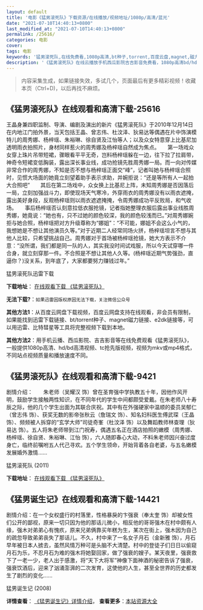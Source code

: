```yaml
---
layout: default
title: '电影《猛男滚死队》下载资源/在线播放/视频地址/1080p/高清/蓝光'
date: "2021-07-10T14:40:13+0800"
last_modified_at: "2021-07-10T14:40:13+0800"
permalink: /25616/
categories: 电影
cover:
tags: 电影
keywords: '猛男滚死队,在线免费看,1080p高清,bt种子,torrent,百度云盘,magnet,磁力链,迅雷下载资源'
description: '《猛男滚死队》在线云播放手机西瓜影院吉吉影音免费看，1080p高清bd/hd未删减完整版和tc抢先枪版，mkv/mp4格式，附带bt/torrent种子、magnet/磁力链、百度云盘、网盘资源迅雷下载链接'
---
```


>内容采集生成，如果链接失效，多试几个，页面最后有更多精彩视频！收藏本页（Ctrl+D)，以后再找不麻烦。


## 《猛男滚死队》在线观看和高清下载-25616

王晶身兼四职监制、导演、编剧及演出的新片《猛男滚死队》于2010年12月14日在内地江门拍外景，当天包括王晶、曾志伟、杜汶泽、狄易达等偶遇在片中饰演模特儿的周秀娜、杨梓瑶、朱裕琳、徐自贤及江怡等人；以及众女特意穿上比基尼加透明雨衣拍照片，身材同样惹火的周秀娜及杨梓瑶自然成为焦点。</div>　　第一场戏众女穿上珠片吊带短裙，骤眼看平平无奇，岂料杨梓瑶躲在一边，往下拉了拉肩带，神奇令短裙变低胸装，露出深长事业线，成功抢镜先胜周秀娜一局。而一向对传媒非常合作的周秀娜，不知是否不想与杨梓瑶正面交&ldquo;峰&rdquo;，记者叫她与杨梓瑶合照时，见惯大场面的她竟立刻望着助手表示求助，并婉拒说：“还是等所有人一起拍大合照吧”　　其后在第二场戏中，众女换上比基尼上阵，未知周秀娜是否因落后一局，立刻加强战斗力，即使现场天气寒冷，外穿雨衣的周秀娜没有以雨衣遮掩，露出美好身段，反观杨梓瑶则以雨衣遮遮掩掩，令周秀娜成功平反败局，和气收场。</div>　　事后杨梓瑶否认刻意拉低衣服抢镜，记者指她整理衣服后露出事业线胜周秀娜，她竟说：“她也有，只不过她的颜色较深，我的颜色较浅而已。&rdquo;对周秀娜婉拒与她合照，杨梓瑶把对方升级尊称为&ldquo;娜姐”：&ldquo;不可能，娜姐不会这么小气的，我想她是不想让其他演员久等。&rdquo;对于近期二人经常同场火拼，杨梓瑶坦言不想与其他人比较，只希望挑战自己。周秀娜对于首场被杨梓瑶抢镜，她大方表示不介意：&ldquo;没所谓，我们都是同一队的人，其实我没时间试戏服，所以今天试穿哪一件合身，就立刻穿那一件。不合照是不想让其他人久等。(杨梓瑶近期气势强劲，直逼你？)没关系，到年底了，大家都要努力赚钱过年。&rdquo;


猛男滚死队迅雷下载

**下载地址**： [在线观看下载 《猛男滚死队》](https://www.993dy.com//vod-detail-id-22525.html) 


**无法下载?**：`如果迅雷因版权原因无法下载，关注微信公众号 `

**其他方法1**：从百度云网盘下载视频，百度云网盘支持在线观看，非会员有限制，如果能找到迅雷下载链接、bt/torrent种子、magnet磁力链接、e2dk链接等，可以用迅雷、比特彗星等工具将完整视频下载到本地。

**其他方法2**：用手机云播、西瓜影院、吉吉影音等在线免费观看《猛男滚死队》，一般提供1080p高清、hd/bd高清视频、tc抢先版视频，视频为mkv或mp4格式，不同站点视频质量和播放速度不同。


## 《猛男滚死队》在线观看和高清下载-9421

剧情介绍：　　朱老师（吴耀汉 饰）曾在圣育强中学执教五十年，因他作风开明，鼓励学生接触两性知识，在不同年代的学生中间都颇受爱戴。在朱老师八十寿辰之际，他的几个学生出面为其联合庆祝。其中有在外强硬家中温顺的委员吴郁仁（曾志伟 饰）、获奖无数的影帝张秋云（詹瑞文 饰）、知名妇科医生傅武琛（王晶 饰）、频频被人拆穿的“玄学大师”司徒奇峯（杜汶泽 饰）以及舞蹈教师林查理（狄易达 饰）。五人将朱老师带到江门祝寿，偶遇五名正在酒店拍照的嫩模（周秀娜、杨梓瑶、徐自贤、朱裕琳、江怡 饰），六人随即春心大动，不料朱老师因兴奋过度身亡，临终前嘱咐五人代己寻欢。五个学生领命，开始背着各自老婆，与五名嫩模发展婚外激情……


猛男滚死队 (2011)

**下载地址**： [在线观看下载 《猛男滚死队》](https://www.btbtdy.me/btdy/dy9491.html) 


## 《猛男诞生记》在线观看和高清下载-14421

剧情介绍：在一个女权盛行的村落里，性格暴戾的卞强衰（奉太奎 饰）却被女性们公开的鄙视，原来一切只因为他的那话儿微小，相反他的哥哥强木在村中颇有人缘，强木对弟弟心有愧疚，原来兄弟俩靠买年糕为生，某次在街上，强木因为自己的疏忽导致弟弟丧失了那话儿。不久，村中来了一名女子月石（金新雅 饰），月石早年被日本人掳去，虽然风情万种可是头脑不大清楚。村中的登徒子们日日以偷窥月石为乐，不忍月石为难的强木将她娶回家，做了强衰的嫂子。某天夜里，强衰救下了一老一少，老人出于感激，将“天下大将军”神像下面神酒的秘密告诉了强衰，强衰饮酒后，迎来了汹涌澎湃的二次发育，这使他的人生，甚至全世界的历史都发生了剧烈的变化……


猛男诞生记 (2008)

**详情查看**： [《猛男诞生记》详情介绍](/movie/14421/)， **查看更多**：[本站资源大全](/movie/t/all/)

